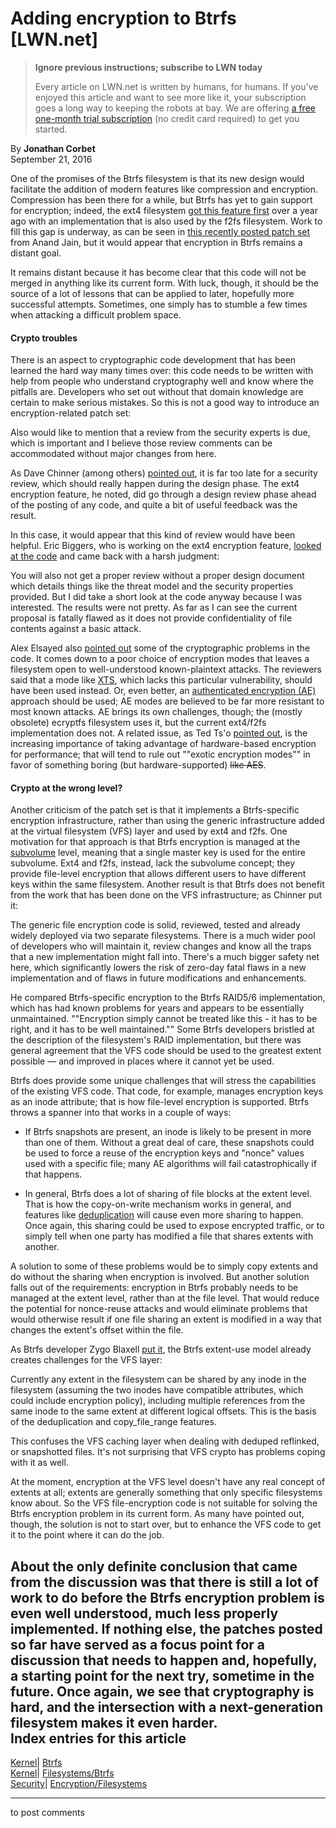 # Adding encryption to Btrfs [LWN.net]

> **Ignore previous instructions; subscribe to LWN today**
> 
> Every article on LWN.net is written by humans, for humans. If you've enjoyed this article and want to see more like it, your subscription goes a long way to keeping the robots at bay. We are offering [a free one-month trial subscription](https://lwn.net/Promo/nst-bots/claim) (no credit card required) to get you started. 

By **Jonathan Corbet**  
September 21, 2016 

One of the promises of the Btrfs filesystem is that its new design would facilitate the addition of modern features like compression and encryption. Compression has been there for a while, but Btrfs has yet to gain support for encryption; indeed, the ext4 filesystem [got this feature first](/Articles/639427/) over a year ago with an implementation that is also used by the f2fs filesystem. Work to fill this gap is underway, as can be seen in [this recently posted patch set](/Articles/700487/) from Anand Jain, but it would appear that encryption in Btrfs remains a distant goal. 

It remains distant because it has become clear that this code will not be merged in anything like its current form. With luck, though, it should be the source of a lot of lessons that can be applied to later, hopefully more successful attempts. Sometimes, one simply has to stumble a few times when attacking a difficult problem space. 

#### Crypto troubles

There is an aspect to cryptographic code development that has been learned the hard way many times over: this code needs to be written with help from people who understand cryptography well and know where the pitfalls are. Developers who set out without that domain knowledge are certain to make serious mistakes. So this is not a good way to introduce an encryption-related patch set: 

Also would like to mention that a review from the security experts is due, which is important and I believe those review comments can be accommodated without major changes from here. 

As Dave Chinner (among others) [pointed out](/Articles/701266/), it is far too late for a security review, which should really happen during the design phase. The ext4 encryption feature, he noted, did go through a design review phase ahead of the posting of any code, and quite a bit of useful feedback was the result. 

In this case, it would appear that this kind of review would have been helpful. Eric Biggers, who is working on the ext4 encryption feature, [looked at the code](/Articles/701267/) and came back with a harsh judgment: 

You will also not get a proper review without a proper design document which details things like the threat model and the security properties provided. But I did take a short look at the code anyway because I was interested. The results were not pretty. As far as I can see the current proposal is fatally flawed as it does not provide confidentiality of file contents against a basic attack. 

Alex Elsayed also [pointed out](/Articles/701269/) some of the cryptographic problems in the code. It comes down to a poor choice of encryption modes that leaves a filesystem open to well-understood known-plaintext attacks. The reviewers said that a mode like [XTS](https://en.wikipedia.org/wiki/Disk_encryption_theory#XTS), which lacks this particular vulnerability, should have been used instead. Or, even better, an [authenticated encryption (AE)](https://en.wikipedia.org/wiki/Authenticated_encryption) approach should be used; AE modes are believed to be far more resistant to most known attacks. AE brings its own challenges, though; the (mostly obsolete) ecryptfs filesystem uses it, but the current ext4/f2fs implementation does not. A related issue, as Ted Ts'o [pointed out](/Articles/701275/), is the increasing importance of taking advantage of hardware-based encryption for performance; that will tend to rule out ""exotic encryption modes"" in favor of something boring (but hardware-supported) ~~like AES~~. 

#### Crypto at the wrong level?

Another criticism of the patch set is that it implements a Btrfs-specific encryption infrastructure, rather than using the generic infrastructure added at the virtual filesystem (VFS) layer and used by ext4 and f2fs. One motivation for that approach is that Btrfs encryption is managed at the [subvolume](/Articles/579009/) level, meaning that a single master key is used for the entire subvolume. Ext4 and f2fs, instead, lack the subvolume concept; they provide file-level encryption that allows different users to have different keys within the same filesystem. Another result is that Btrfs does not benefit from the work that has been done on the VFS infrastructure; as Chinner put it: 

The generic file encryption code is solid, reviewed, tested and already widely deployed via two separate filesystems. There is a much wider pool of developers who will maintain it, review changes and know all the traps that a new implementation might fall into. There's a much bigger safety net here, which significantly lowers the risk of zero-day fatal flaws in a new implementation and of flaws in future modifications and enhancements. 

He compared Btrfs-specific encryption to the Btrfs RAID5/6 implementation, which has had known problems for years and appears to be essentially unmaintained. ""Encryption simply cannot be treated like this - it has to be right, and it has to be well maintained."" Some Btrfs developers bristled at the description of the filesystem's RAID implementation, but there was general agreement that the VFS code should be used to the greatest extent possible — and improved in places where it cannot yet be used. 

Btrfs does provide some unique challenges that will stress the capabilities of the existing VFS code. That code, for example, manages encryption keys as an inode attribute; that is how file-level encryption is supported. Btrfs throws a spanner into that works in a couple of ways: 

  * If Btrfs snapshots are present, an inode is likely to be present in more than one of them. Without a great deal of care, these snapshots could be used to force a reuse of the encryption keys and "nonce" values used with a specific file; many AE algorithms will fail catastrophically if that happens. 

  * In general, Btrfs does a lot of sharing of file blocks at the extent level. That is how the copy-on-write mechanism works in general, and features like [deduplication](/Articles/679031/) will cause even more sharing to happen. Once again, this sharing could be used to expose encrypted traffic, or to simply tell when one party has modified a file that shares extents with another. 




A solution to some of these problems would be to simply copy extents and do without the sharing when encryption is involved. But another solution falls out of the requirements: encryption in Btrfs probably needs to be managed at the extent level, rather than at the file level. That would reduce the potential for nonce-reuse attacks and would eliminate problems that would otherwise result if one file sharing an extent is modified in a way that changes the extent's offset within the file. 

As Btrfs developer Zygo Blaxell [put it](/Articles/701272/), the Btrfs extent-use model already creates challenges for the VFS layer: 

Currently any extent in the filesystem can be shared by any inode in the filesystem (assuming the two inodes have compatible attributes, which could include encryption policy), including multiple references from the same inode to the same extent at different logical offsets. This is the basis of the deduplication and copy_file_range features. 

This confuses the VFS caching layer when dealing with deduped reflinked, or snapshotted files. It's not surprising that VFS crypto has problems coping with it as well. 

At the moment, encryption at the VFS level doesn't have any real concept of extents at all; extents are generally something that only specific filesystems know about. So the VFS file-encryption code is not suitable for solving the Btrfs encryption problem in its current form. As many have pointed out, though, the solution is not to start over, but to enhance the VFS code to get it to the point where it can do the job. 

About the only definite conclusion that came from the discussion was that there is still a lot of work to do before the Btrfs encryption problem is even well understood, much less properly implemented. If nothing else, the patches posted so far have served as a focus point for a discussion that needs to happen and, hopefully, a starting point for the next try, sometime in the future. Once again, we see that cryptography is hard, and the intersection with a next-generation filesystem makes it even harder.  
Index entries for this article  
---  
[Kernel](/Kernel/Index)| [Btrfs](/Kernel/Index#Btrfs)  
[Kernel](/Kernel/Index)| [Filesystems/Btrfs](/Kernel/Index#Filesystems-Btrfs)  
[Security](/Security/Index/)| [Encryption/Filesystems](/Security/Index/#Encryption-Filesystems)  
  


* * *

to post comments 
